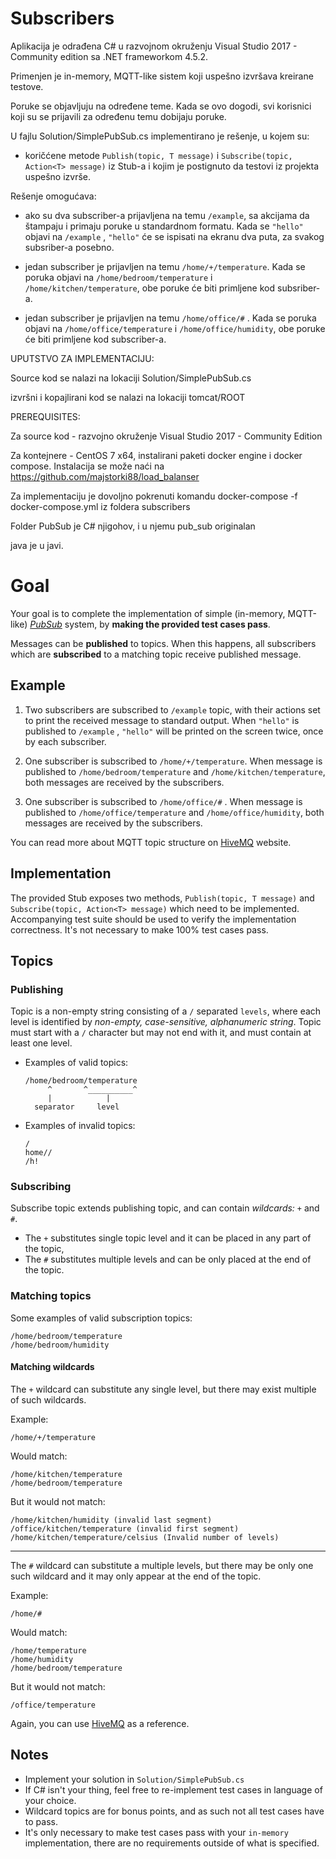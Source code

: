 # Subscribers

Aplikacija je odrađena C# u razvojnom okruženju Visual Studio 2017 - Community edition sa .NET frameworkom 4.5.2.

Primenjen je in-memory, MQTT-like sistem koji uspešno izvršava kreirane testove.

Poruke se objavljuju na određene teme. Kada se ovo dogodi, svi korisnici koji su se prijavili za određenu temu dobijaju poruke.


U fajlu Solution/SimplePubSub.cs implementirano je rešenje, u kojem su:

 - koričćene metode `Publish(topic, T message)` i `Subscribe(topic, Action<T> message)` iz Stub-a i kojim je postignuto da testovi iz projekta uspešno izvrše.

 Rešenje omogućava:

 - ako su dva subscriber-a prijavljena na temu `/example`, sa akcijama da štampaju i primaju poruke u standardnom formatu. Kada se `"hello"` objavi na `/example` ,
 `"hello"` će se ispisati na ekranu dva puta, za svakog subsriber-a posebno.

 - jedan subscriber je prijavljen na temu `/home/+/temperature`. Kada se poruka objavi na  `/home/bedroom/temperature` i `/home/kitchen/temperature`, obe poruke će biti primljene kod subsriber-a.

 - jedan subscriber je prijavljen na temu `/home/office/#` . Kada se poruka objavi na `/home/office/temperature` i `/home/office/humidity`, obe poruke će biti primljene kod subscriber-a.


UPUTSTVO ZA IMPLEMENTACIJU:

Source kod se nalazi na lokaciji Solution/SimplePubSub.cs

izvršni i kopajlirani kod se nalazi na lokaciji tomcat/ROOT

PREREQUISITES:

Za source kod - razvojno okruženje Visual Studio 2017 - Community Edition

Za kontejnere - CentOS 7 x64, instalirani paketi docker engine i docker compose.
Instalacija se može naći na https://github.com/majstorki88/load_balanser

Za implementaciju je dovoljno pokrenuti komandu docker-compose -f docker-compose.yml iz foldera subscribers

Folder PubSub je C# njigohov, i u njemu pub_sub originalan

java je u javi.

# Goal

Your goal is to complete the implementation of simple (in-memory, MQTT-like) [_PubSub_](https://en.wikipedia.org/wiki/Publish%E2%80%93subscribe_pattern) system, by **making the provided test cases pass**.

Messages can be **published** to topics. When this happens, all subscribers which are **subscribed** to a matching topic receive published message.

## Example

1. Two subscribers are subscribed to `/example` topic, with their actions set to print the received message to standard output. When `"hello"` is published to `/example` , `"hello"` will be printed on the screen twice, once by each subscriber.

2. One subscriber is subscribed to `/home/+/temperature`. When message is published to `/home/bedroom/temperature` and `/home/kitchen/temperature`, both messages are received by the subscribers.

3. One subscriber is subscribed to `/home/office/#` . When message is published to `/home/office/temperature` and `/home/office/humidity`, both messages are received by the subscribers.

You can read more about MQTT topic structure on [HiveMQ][d29016f5] website.

## Implementation

The provided Stub exposes two methods, `Publish(topic, T message)` and `Subscribe(topic, Action<T> message)` which need to be implemented. Accompanying test suite should be used to verify the implementation correctness. It's not necessary to make 100% test cases pass.

## Topics

### Publishing

Topic is a non-empty string consisting of a `/` separated `levels`, where each level is identified by _non-empty, case-sensitive, alphanumeric string_. Topic must start with a `/` character but may not end with it, and must contain at least one level.

- Examples of valid topics:

  ```
  /home/bedroom/temperature
       ^       ^__________^
       |            |
    separator     level
  ```

- Examples of invalid topics:

  ```
  /
  home//
  /h!
  ```

### Subscribing

Subscribe topic extends publishing topic, and can contain _wildcards:_ `+` and `#`.

- The `+` substitutes single topic level and it can be placed in any part of the topic,
- The `#` substitutes multiple levels and can be only placed at the end of the topic.

### Matching topics

Some examples of valid subscription topics:

```
/home/bedroom/temperature
/home/bedroom/humidity
```

#### Matching wildcards

The `+` wildcard can substitute any single level, but there may exist multiple of such wildcards.

Example:

```
/home/+/temperature
```

Would match:

```
/home/kitchen/temperature
/home/bedroom/temperature
```

But it would not match:

```
/home/kitchen/humidity (invalid last segment)
/office/kitchen/temperature (invalid first segment)
/home/kitchen/temperature/celsius (Invalid number of levels)
```

--------------------------------------------------------------------------------

The `#` wildcard can substitute a multiple levels, but there may be only one such wildcard and it may only appear at the end of the topic.

Example:

```
/home/#
```

Would match:

```
/home/temperature
/home/humidity
/home/bedroom/temperature
```

But it would not match:

```
/office/temperature
```

Again, you can use [HiveMQ][d29016f5] as a reference.

## Notes

- Implement your solution in `Solution/SimplePubSub.cs`
- If C# isn't your thing, feel free to re-implement test cases in language of your choice.
- Wildcard topics are for bonus points, and as such not all test cases have to pass.
- It's only necessary to make test cases pass with your `in-memory` implementation, there are no requirements outside of what is specified.

[d29016f5]: http://www.hivemq.com/blog/mqtt-essentials-part-5-mqtt-topics-best-practices "HiveMQ"
